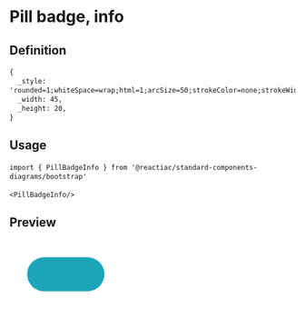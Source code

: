 # Pill badge, info

## Definition

```
{
  _style: 'rounded=1;whiteSpace=wrap;html=1;arcSize=50;strokeColor=none;strokeWidth=1;fillColor=#1CA5B8;fontColor=#ffffff;whiteSpace=wrap;align=left;verticalAlign=middle;spacingLeft=0;fontStyle=1;fontSize=14;spacing=10;',
  _width: 45,
  _height: 20,
}
```

## Usage

```
import { PillBadgeInfo } from '@reactiac/standard-components-diagrams/bootstrap'

<PillBadgeInfo/>
```

## Preview

<img src="./pill-badge-info.png" width="200"/>
